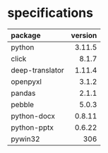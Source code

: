 # specifications

| package         | version |
|:----------------|--------:|
| python          | 3.11.5  |
| click           | 8.1.7   |
| deep-translator | 1.11.4  |
| openpyxl        | 3.1.2   |
| pandas          | 2.1.1   |
| pebble          | 5.0.3   |
| python-docx     | 0.8.11  |
| python-pptx     | 0.6.22  |
| pywin32         | 306     |

